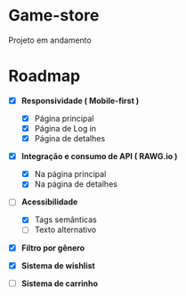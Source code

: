 # Game-store
 Projeto em andamento

 # Roadmap

 - [x] **Responsividade ( Mobile-first )**
   - [x] Página principal
   - [x] Página de Log in
   - [x] Página de detalhes
 - [x] **Integração e consumo de API ( RAWG.io )**
   - [x] Na página principal
   - [x] Na página de detalhes
 - [ ] **Acessibilidade**
    - [x] Tags semânticas
    - [ ] Texto alternativo
  - [x] **Filtro por gênero**
  - [x] **Sistema de wishlist**
  - [ ] **Sistema de carrinho**    
 
